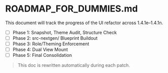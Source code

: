 # ROADMAP_FOR_DUMMIES.md

This document will track the progress of the UI refactor across 1.4.1e–1.4.1n.

- [ ] Phase 1: Snapshot, Theme Audit, Structure Check
- [ ] Phase 2: src-nextgen/ Blueprint Buildout
- [ ] Phase 3: Role/Theming Enforcement
- [ ] Phase 4: Dual View Mount
- [ ] Phase 5: Final Consolidation

> This doc is rewritten automatically during each patch. 
